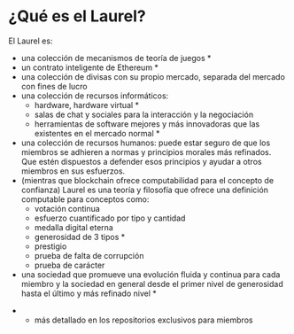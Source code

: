 # ¿Qué es el Laurel?

El Laurel es:
- una colección de mecanismos de teoría de juegos *
- un contrato inteligente de Ethereum *
- una colección de divisas con su propio mercado, separada del mercado con fines de lucro
- una colección de recursos informáticos:
    - hardware, hardware virtual *
    - salas de chat y sociales para la interacción y la negociación
    - herramientas de software mejores y más innovadoras que las existentes en el mercado normal *
- una colección de recursos humanos: puede estar seguro de que los miembros se adhieren a normas y principios morales más refinados. Que estén dispuestos a defender esos principios y ayudar a otros miembros en sus esfuerzos.
- (mientras que blockchain ofrece computabilidad para el concepto de confianza) Laurel es una teoría y filosofía que ofrece una definición computable para conceptos como:
    - votación continua
    - esfuerzo cuantificado por tipo y cantidad
    - medalla digital eterna
    - generosidad de 3 tipos *
    - prestigio
    - prueba de falta de corrupción
    - prueba de carácter
- una sociedad que promueve una evolución fluida y continua para cada miembro y la sociedad en general desde el primer nivel de generosidad hasta el último y más refinado nivel *

 * - más detallado en los repositorios exclusivos para miembros